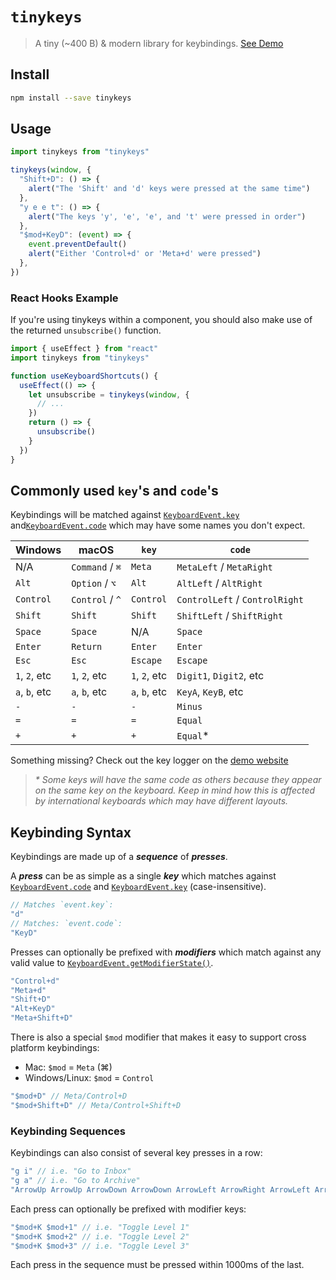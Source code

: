 # `tinykeys`

> A tiny (~400 B) & modern library for keybindings.
> [See Demo](https://jamiebuilds.github.io/tinykeys/)

## Install

```sh
npm install --save tinykeys
```

## Usage

```js
import tinykeys from "tinykeys"

tinykeys(window, {
  "Shift+D": () => {
    alert("The 'Shift' and 'd' keys were pressed at the same time")
  },
  "y e e t": () => {
    alert("The keys 'y', 'e', 'e', and 't' were pressed in order")
  },
  "$mod+KeyD": (event) => {
    event.preventDefault()
    alert("Either 'Control+d' or 'Meta+d' were pressed")
  },
})
```

### React Hooks Example

If you're using tinykeys within a component, you should also make use of the
returned `unsubscribe()` function.

```js
import { useEffect } from "react"
import tinykeys from "tinykeys"

function useKeyboardShortcuts() {
  useEffect(() => {
    let unsubscribe = tinykeys(window, {
      // ...
    })
    return () => {
      unsubscribe()
    }
  })
}
```

## Commonly used `key`'s and `code`'s

Keybindings will be matched against
[`KeyboardEvent.key`](https://developer.mozilla.org/en-US/docs/Web/API/KeyboardEvent/key)
and[`KeyboardEvent.code`](https://developer.mozilla.org/en-US/docs/Web/API/KeyboardEvent/code/code_values)
which may have some names you don't expect.

| Windows       | macOS           | `key`         | `code`                         |
| ------------- | --------------- | ------------- | ------------------------------ |
| N/A           | `Command` / `⌘` | `Meta`        | `MetaLeft` / `MetaRight`       |
| `Alt`         | `Option` / `⌥`  | `Alt`         | `AltLeft` / `AltRight`         |
| `Control`     | `Control` / `^` | `Control`     | `ControlLeft` / `ControlRight` |
| `Shift`       | `Shift`         | `Shift`       | `ShiftLeft` / `ShiftRight`     |
| `Space`       | `Space`         | N/A           | `Space`                        |
| `Enter`       | `Return`        | `Enter`       | `Enter`                        |
| `Esc`         | `Esc`           | `Escape`      | `Escape`                       |
| `1`, `2`, etc | `1`, `2`, etc   | `1`, `2`, etc | `Digit1`, `Digit2`, etc        |
| `a`, `b`, etc | `a`, `b`, etc   | `a`, `b`, etc | `KeyA`, `KeyB`, etc            |
| `-`           | `-`             | `-`           | `Minus`                        |
| `=`           | `=`             | `=`           | `Equal`                        |
| `+`           | `+`             | `+`           | `Equal`\*                      |

Something missing? Check out the key logger on the
[demo website](https://jamiebuilds.github.io/tinykeys/)

> _\* Some keys will have the same code as others because they appear on the
> same key on the keyboard. Keep in mind how this is affected by international
> keyboards which may have different layouts._

## Keybinding Syntax

Keybindings are made up of a **_sequence_** of **_presses_**.

A **_press_** can be as simple as a single **_key_** which matches against
[`KeyboardEvent.code`](https://developer.mozilla.org/en-US/docs/Web/API/KeyboardEvent/code/code_values)
and
[`KeyboardEvent.key`](https://developer.mozilla.org/en-US/docs/Web/API/KeyboardEvent/key)
(case-insensitive).

```js
// Matches `event.key`:
"d"
// Matches: `event.code`:
"KeyD"
```

Presses can optionally be prefixed with **_modifiers_** which match against any
valid value to
[`KeyboardEvent.getModifierState()`](https://developer.mozilla.org/en-US/docs/Web/API/KeyboardEvent/getModifierState).

```js
"Control+d"
"Meta+d"
"Shift+D"
"Alt+KeyD"
"Meta+Shift+D"
```

There is also a special `$mod` modifier that makes it easy to support cross
platform keybindings:

- Mac: `$mod` = `Meta` (⌘)
- Windows/Linux: `$mod` = `Control`

```js
"$mod+D" // Meta/Control+D
"$mod+Shift+D" // Meta/Control+Shift+D
```

### Keybinding Sequences

Keybindings can also consist of several key presses in a row:

```js
"g i" // i.e. "Go to Inbox"
"g a" // i.e. "Go to Archive"
"ArrowUp ArrowUp ArrowDown ArrowDown ArrowLeft ArrowRight ArrowLeft ArrowRight B A"
```

Each press can optionally be prefixed with modifier keys:

```js
"$mod+K $mod+1" // i.e. "Toggle Level 1"
"$mod+K $mod+2" // i.e. "Toggle Level 2"
"$mod+K $mod+3" // i.e. "Toggle Level 3"
```

Each press in the sequence must be pressed within 1000ms of the last.

